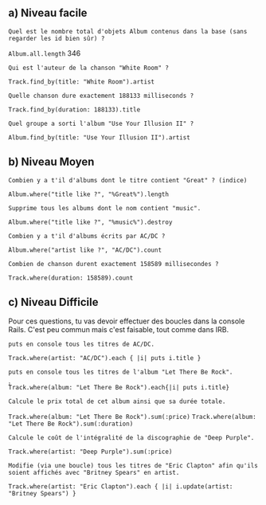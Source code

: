 ## a) Niveau facile

    Quel est le nombre total d'objets Album contenus dans la base (sans regarder les id bien sûr) ?
`Album.all.length`
346

    Qui est l'auteur de la chanson "White Room" ?
`Track.find_by(title: "White Room").artist`
    
    Quelle chanson dure exactement 188133 milliseconds ?
`Track.find_by(duration: 188133).title`

    Quel groupe a sorti l'album "Use Your Illusion II" ?
`Album.find_by(title: "Use Your Illusion II").artist`

## b) Niveau Moyen

    Combien y a t'il d'albums dont le titre contient "Great" ? (indice)
`Album.where("title like ?", "%Great%").length`

    Supprime tous les albums dont le nom contient "music".
`Album.where("title like ?", "%music%").destroy`

    Combien y a t'il d'albums écrits par AC/DC ?
`̀Album.where("artist like ?", "AC/DC").count`

    Combien de chanson durent exactement 158589 millisecondes ?
`Track.where(duration: 158589).count`

## c) Niveau Difficile

Pour ces questions, tu vas devoir effectuer des boucles dans la console Rails. C'est peu commun mais c'est faisable, tout comme dans IRB.

    puts en console tous les titres de AC/DC.
`Track.where(artist: "AC/DC").each { |i| puts i.title }`

    puts en console tous les titres de l'album "Let There Be Rock".
̀̀`Track.where(album: "Let There Be Rock").each{|i| puts i.title}`

    Calcule le prix total de cet album ainsi que sa durée totale.
`Track.where(album: "Let There Be Rock").sum(:price)`
`Track.where(album: "Let There Be Rock").sum(:duration)`
    
    Calcule le coût de l'intégralité de la discographie de "Deep Purple".
`Track.where(artist: "Deep Purple").sum(:price)`

    Modifie (via une boucle) tous les titres de "Eric Clapton" afin qu'ils soient affichés avec "Britney Spears" en artist.
`Track.where(artist: "Eric Clapton").each { |i| i.update(artist: "Britney Spears") }`

    
